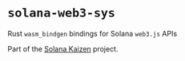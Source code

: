 # `solana-web3-sys`

Rust `wasm_bindgen` bindings for Solana `web3.js` APIs

Part of the [Solana Kaizen](https://github.com/solana-kaizen/kaizen) project.